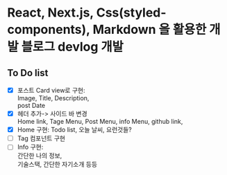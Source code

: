 # React, Next.js, Css(styled-components), Markdown 을 활용한 개발 블로그 devlog 개발

## To Do list

- [x] 포스트 Card view로 구현:  
      Image,
      Title,
      Description,  
      post Date
- [x] 헤더 추가-> 사이드 바 변경  
      Home link,
      Tage Menu,
      Post Menu,
      info Menu,
      github link,
- [x] Home 구현:
      Todo list,
      오늘 날씨,
      요런것들?
- [ ] Tag 컴포넌트 구현
- [ ] Info 구현:  
      간단한 나의 정보,  
      기술스택, 간단한 자기소개 등등
